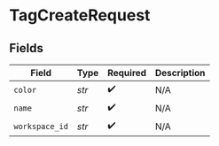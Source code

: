# TagCreateRequest


## Fields

| Field              | Type               | Required           | Description        |
| ------------------ | ------------------ | ------------------ | ------------------ |
| `color`            | *str*              | :heavy_check_mark: | N/A                |
| `name`             | *str*              | :heavy_check_mark: | N/A                |
| `workspace_id`     | *str*              | :heavy_check_mark: | N/A                |